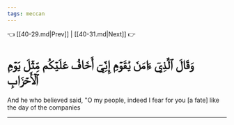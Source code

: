 ```yaml
---
tags: meccan
---
```


👈 [[40-29.md|Prev]] | [[40-31.md|Next]] 👉

# وَقَالَ ٱلَّذِيٓ ءَامَنَ يَٰقَوۡمِ إِنِّيٓ أَخَافُ عَلَيۡكُم مِّثۡلَ يَوۡمِ ٱلۡأَحۡزَابِ

And he who believed said, "O my people, indeed I fear for you [a fate] like the day of the companies

---


